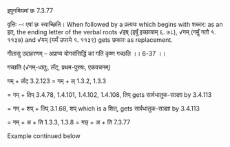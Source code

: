 

 इषुगमियमां छः 7.3.77 

वृत्तिः --ः एषां छः स्‍याच्छिति। When followed by a प्रत्ययः which begins with शकार: as an इत्, the ending letter of the verbal roots √इष् (इषुँ इच्छायाम् ६. ७८), √गम् (गमॢँ गतौ १. ११३७) and √यम् (यमँ उपरमे १. ११३९) gets छकारः as replacement. 


गीतासु उदाहरणम् – अप्राप्य योगसंसिद्धिं कां गतिं कृष्ण गच्छति ।। 6-37 ।। 

गच्छति (√गम्-धातुः, लँट्, प्रथम-पुरुषः, एकवचनम्) 

गम् + लँट् 3.2.123 = गम् + ल् 1.3.2, 1.3.3 

= गम् + तिप् 3.4.78, 1.4.101, 1.4.102, 1.4.108, तिप् gets सार्वधातुक-सञ्ज्ञा by 3.4.113 

= गम् + शप् + तिप् 3.1.68, शप् which is a शित्, gets सार्वधातुक-सञ्ज्ञा by 3.4.113 

= गम् + अ + ति 1.3.3, 1.3.8 = गछ् + अ + ति 7.3.77 


Example continued below 


